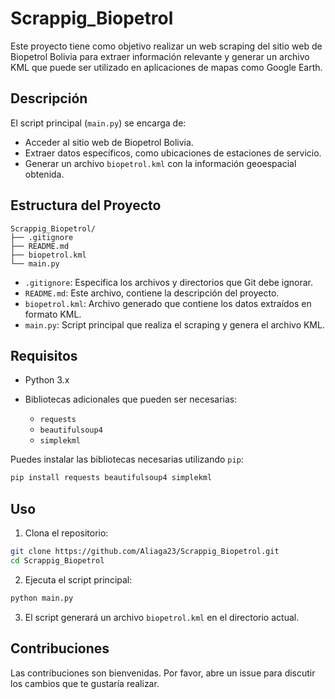 # Scrappig\_Biopetrol

Este proyecto tiene como objetivo realizar un web scraping del sitio web de Biopetrol Bolivia para extraer información relevante y generar un archivo KML que puede ser utilizado en aplicaciones de mapas como Google Earth.

## Descripción

El script principal (`main.py`) se encarga de:

* Acceder al sitio web de Biopetrol Bolivia.
* Extraer datos específicos, como ubicaciones de estaciones de servicio.
* Generar un archivo `biopetrol.kml` con la información geoespacial obtenida.

## Estructura del Proyecto

```
Scrappig_Biopetrol/
├── .gitignore
├── README.md
├── biopetrol.kml
└── main.py
```

* `.gitignore`: Especifica los archivos y directorios que Git debe ignorar.
* `README.md`: Este archivo, contiene la descripción del proyecto.
* `biopetrol.kml`: Archivo generado que contiene los datos extraídos en formato KML.
* `main.py`: Script principal que realiza el scraping y genera el archivo KML.

## Requisitos

* Python 3.x
* Bibliotecas adicionales que pueden ser necesarias:

  * `requests`
  * `beautifulsoup4`
  * `simplekml`

Puedes instalar las bibliotecas necesarias utilizando `pip`:

```bash
pip install requests beautifulsoup4 simplekml
```

## Uso

1. Clona el repositorio:

```bash
git clone https://github.com/Aliaga23/Scrappig_Biopetrol.git
cd Scrappig_Biopetrol
```

2. Ejecuta el script principal:

```bash
python main.py
```

3. El script generará un archivo `biopetrol.kml` en el directorio actual.

## Contribuciones

Las contribuciones son bienvenidas. Por favor, abre un issue para discutir los cambios que te gustaría realizar.

